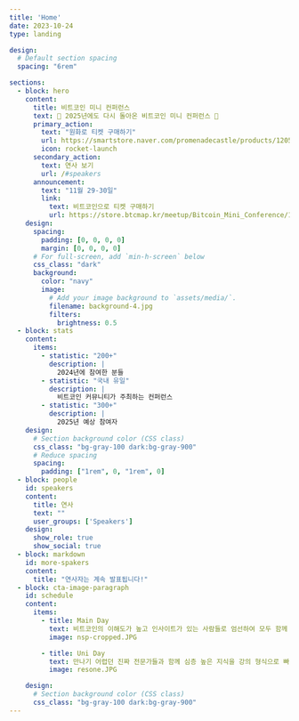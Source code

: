 ```yaml
---
title: 'Home'
date: 2023-10-24
type: landing

design:
  # Default section spacing
  spacing: "6rem"

sections:
  - block: hero
    content:
      title: 비트코인 미니 컨퍼런스
      text: 🚀 2025년에도 다시 돌아온 비트코인 미니 컨퍼런스 🚀
      primary_action:
        text: "원화로 티켓 구매하기"
        url: https://smartstore.naver.com/promenadecastle/products/12055415750
        icon: rocket-launch
      secondary_action:
        text: 연사 보기
        url: /#speakers
      announcement:
        text: "11월 29-30일"
        link:
          text: 비트코인으로 티켓 구매하기
          url: https://store.btcmap.kr/meetup/Bitcoin_Mini_Conference/11/
    design:
      spacing:
        padding: [0, 0, 0, 0]
        margin: [0, 0, 0, 0]
      # For full-screen, add `min-h-screen` below
      css_class: "dark"
      background:
        color: "navy"
        image:
          # Add your image background to `assets/media/`.
          filename: background-4.jpg
          filters:
            brightness: 0.5
  - block: stats
    content:
      items:
        - statistic: "200+"
          description: |
            2024년에 참여한 분들
        - statistic: "국내 유일"
          description: |
            비트코인 커뮤니티가 주최하는 컨퍼런스
        - statistic: "300+"
          description: |
            2025년 예상 참여자
    design:
      # Section background color (CSS class)
      css_class: "bg-gray-100 dark:bg-gray-900"
      # Reduce spacing
      spacing:
        padding: ["1rem", 0, "1rem", 0]
  - block: people
    id: speakers
    content:
      title: 연사
      text: ""
      user_groups: ['Speakers']
    design:
      show_role: true
      show_social: true
  - block: markdown
    id: more-spakers
    content:
      title: "연사자는 계속 발표됩니다!"
  - block: cta-image-paragraph
    id: schedule
    content:
      items:
        - title: Main Day
          text: 비트코인의 이해도가 높고 인사이트가 있는 사람들로 엄선하여 모두 함께 강연 형식으로 컨퍼런스를 즐기실 수 있습니다. 행사가 마무리 된 이후에는 참석자끼리의 교류를 활성화 하기 위해 모든 참여자분들께 소고기 회식을 제공합니다.
          image: nsp-cropped.JPG

        - title: Uni Day
          text: 만나기 어렵던 진짜 전문가들과 함께 심층 높은 지식을 강의 형식으로 빠르게 배워갈 수 있습니다. 별도의 라이트닝 마켓 공간에서는 다양한 비트코인 관련 물건들을 만나보고 비트코인으로 구매하실 수 있습니다.
          image: resone.JPG

    design:
      # Section background color (CSS class)
      css_class: "bg-gray-100 dark:bg-gray-900"
---
```

